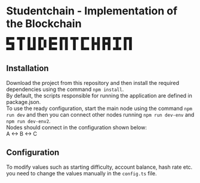 # Studentchain - Implementation of the Blockchain
```
█▀▀ ▀█▀ █ █ █▀▄ █▀▀ █▀█ ▀█▀ █▀▀ █ █ █▀█ ▀█▀ █▀█
▀▀█  █  █ █ █ █ █▀▀ █ █  █  █   █▀█ █▀█  █  █ █
▀▀▀  ▀  ▀▀▀ ▀▀  ▀▀▀ ▀ ▀  ▀  ▀▀▀ ▀ ▀ ▀ ▀ ▀▀▀ ▀ ▀ 
```
## Installation
Download the project from this repository and then install the required dependencies using the command `npm install`.\
By default, the scripts responsible for running the application are defined in package.json.\
To use the ready configuration, start the main node using the command `npm run dev`
and then you can connect other nodes running `npm run dev-env` and `npm run dev-env2`.\
Nodes should connect in the configuration shown below:\
A <-> B <-> C

## Configuration
To modify values such as starting difficulty, account balance, hash rate etc. you need to change the values manually in the `config.ts` file.
